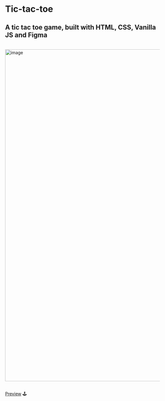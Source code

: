 # Tic-tac-toe

## A tic tac toe game, built with HTML, CSS, Vanilla JS and Figma


<br>

<img width="1078" alt="image" src="https://github.com/uxmauro/Tic-tac-toe/assets/77753281/d88d643c-427c-4b0b-af30-fa592e47d435">

<br>
<br>


[Preview](https://uxmauro.github.io/Tic-tac-toe) 🕹️
